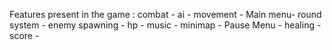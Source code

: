 Features present in the game :
combat -
ai -
movement -
Main menu-
round system -
enemy spawning -
hp -
music -
minimap -
Pause Menu -
healing -
score -
